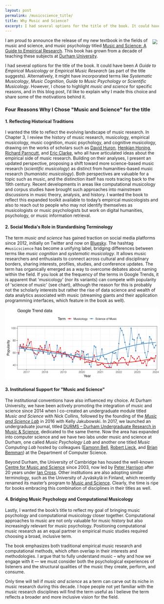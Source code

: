 ```yaml
---
layout: post
permalink: /musicscience_title/
title: Why Music and Science?
excerpt: I had several options for the title of the book. It could have been *A Guide to Empirical Musicology* or *Empirical Music Research* (as part of the title suggests). Alternatively, it might have incorporated terms like *Systematic Musicology*, *Music Cognition*, *Guide to Music Psychology* or *Scientific Musicology*. However, I chose to highlight *music and science* for specific reasons, and in this blog post, I’d like to explain why I made this choice and share some of the motivations behind it.
---
```


<style>
 .wrap {
   float: right; 
   margin: 5px;
  }
</style>


<div class="wrap">
    <img src="https://tuomaseerola.github.io/emr/images/music_and_science_cover_sm.png"/>
</div>

I am proud to announce the release of my new textbook in the fields of music and science, and music psychology titled [Music and Science: A Guide to Empirical Research](https://www.taylorfrancis.com/books/mono/10.4324/9781003293804/music-science-tuomas-eerola). This book has grown from a decade of teaching these subjects at [Durham University](https://www.durham.ac.uk/departments/academic/music/).

I had several options for the title of the book. It could have been *A Guide to Empirical Musicology* or *Empirical Music Research* (as part of the title suggests). Alternatively, it might have incorporated terms like *Systematic Musicology*, *Music Cognition*, *Guide to Music Psychology* or *Scientific Musicology*. However, I chose to highlight *music and science* for specific reasons, and in this blog post, I’d like to explain why I made this choice and share some of the motivations behind it.

### Four Reasons Why I Chose "Music and Science" for the title

#### 1. Reflecting Historical Traditions

I wanted the title to reflect the evolving landscape of music research. In Chapter 3, I review the history of music research, musicology, empirical musicology, music cognition, music psychology, and cognitive musicology, drawing on the works of scholars such as [David Huron](https://music.osu.edu/people/huron.1), [Henkjan Honing](https://www.uva.nl/en/profile/h/o/h.j.honing/h.j.honing.html), [Richard Parncutt](https://homepage.uni-graz.at/de/richard.parncutt/), and [Eric Clarke](https://www.music.ox.ac.uk/people/professor-eric-clarke), who all have articulated ideas about the empirical side of music research. Building on their analyses, I present an updated perspective, proposing a shift toward more science-based music research (*scientific musicology*) as distinct from humanities-based music research (*humanistic musicology*). Both perspectives are valuable for a topic such as music, and the distinction itself has roots tracing back to the 19th century. Recent developments in areas like computational musicology and corpus studies have brought such approaches into mainstream discussions in music theory, analysis, and history. I wanted the book to reflect this expanded toolkit available to today’s empirical musicologists and also to reach out to people who may not identify themselves as musicologists or music psychologists but work on digital humanities, psychology, or music information retrieval.

#### 2. Social Media's Role in Standardising Terminology

The term *music and science* has gained traction on social media platforms since 2012, initially on Twitter and now on [Bluesky](https://bsky.app). The hashtag `#musicscience` has become a unifying label, bridging differences between terms like *music cognition* and *systematic musicology*. It allows music researchers and enthusiasts to connect across cultural and disciplinary borders, sharing interests, profiles, studies, and conference updates. The term has organically emerged as a way to overcome debates about naming within the field. If you look at the frequency of the terms in Google Trends, it is apparent that 'musicology' (nor its variants) can compete with popularity of 'science of music' (see chart), although the reason for this is probably not the scholarly interests but rather the rise of data science and wealth of data analytics associated with music (streaming giants and their application programming interfaces, which feature in the book as well).

![Google Trends for the two search terms.](../images/googletrends.png)


#### 3. Institutional Support for "Music and Science"

The institutional conventions have also influenced my choice. At Durham University, we have been actively promoting the integration of music and science since 2014 when I co-created an undergraduate module titled *Music and Science* with Nick Collins, followed by the founding of the *[Music and Science Lab](https://musicscience.net)* in 2016 with Kelly Jakubowski. In 2017, we launched an undergraduate journal, titled [DURMS – Durham Undergraduate Research in Music & Science](https://musicscience.net/durms/), dedicated to the same theme. Now the area has expanded into computer science and we have two labs under music and science at Durham, one called _Music Psychology Lab_ and another one titled _Music Computing Lab_ hosted by colleagues ([Eamonn Bell](https://www.durham.ac.uk/staff/eamonn-bell/), [Robert Lieck](https://www.durham.ac.uk/staff/robert-lieck/), and [Brian Bemman](https://www.durham.ac.uk/staff/brian-m-bemman/)) at the Department of Computer Science.

Beyond Durham, the University of Cambridge has housed the well-known [Centre for Music and Science](https://cms.mus.cam.ac.uk) since 2003, now led by [Peter Harrison](https://cms.mus.cam.ac.uk/staff/dr-peter-harrison) after 20 years under [Ian Cross](https://www.mus.cam.ac.uk/directory/ian-cross). Other institutions are also adopting similar terminology, such as the University of Jyväskylä in Finland, which recently renamed its master’s program to [Music and Science](https://www.jyu.fi/en/study-with-us/masters-degree-programmes/masters-degree-programme-in-music-and-science). Clearly, the time is ripe for books embracing this combination of disciplines in their titles as well.

#### 4. Bridging Music Psychology and Computational Musicology

Lastly, I wanted the book’s title to reflect my goal of bringing music psychology and computational musicology closer together. Computational approaches to music are not only valuable for music history but also increasingly relevant for music psychology. Positioning computational music research as an equal partner in empirical music studies required choosing a broad, inclusive term.  

The book emphasizes both traditional empirical music research and computational methods, which often overlap in their interests and methodologies. I argue that to fully understand music – why and how we engage with it — we must consider both the psychological experiences of listeners and the structural qualities of the music they create, perform, and consume.

Only time will tell if *music and science* as a term can carve out its niche in music research during this decade. I hope people not yet familiar with the music research disciplines will find the term useful as I believe the term reflects a broader and more inclusive vision for the field. 
